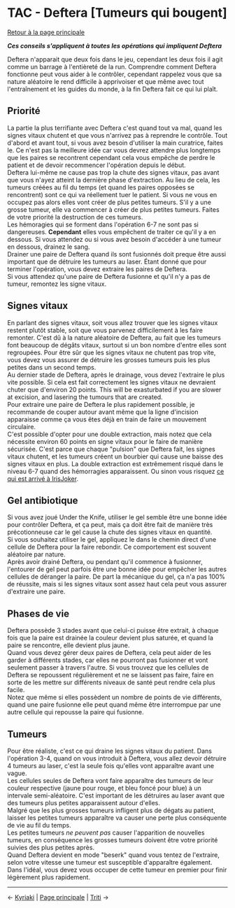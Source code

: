 
# TAC - Deftera [Tumeurs qui bougent]

[Retour à la page principale](../../index/eng/index.md)

***Ces conseils s'appliquent à toutes les opérations qui impliquent Deftera*** <br>

Deftera n'apparait que deux fois dans le jeu, cependant les deux fois il agit comme un barrage à l'entièreté de la run. Comprendre comment Deftera fonctionne peut vous aider à le contrôler, cependant rappelez vous que sa nature aléatoire le rend difficile à apprivoiser et que même avec tout l'entraînement et les guides du monde, à la fin Deftera fait ce qui lui plaît. <br>

## Priorité

La partie la plus terrifiante avec Deftera c'est quand tout va mal, quand les signes vitaux chutent et que vous n'arrivez pas à reprendre le contrôle. Tout d'abord et avant tout, si vous avez besoin d'utiliser la main curatrice, faites le. Ce n'est pas la meilleure idée car vous devrez attendre plus longtemps que les paires se recontrent cependant cela vous empêche de perdre le patient et de devoir recommencer l'opération depuis le début. <br>
Deftera lui-même ne cause pas trop la chute des signes vitaux, pas avant que vous n'ayez atteint la dernière phase d'extraction. Au lieu de cela, les tumeurs créées au fil du temps (et quand les paires opposées se rencontrent) sont ce qui va réellement tuer le patient. Si vous ne vous en occupez pas alors elles vont créer de plus petites tumeurs. S'il y a une grosse tumeur, elle va commencer à créer de plus petites tumeurs. Faites de votre priorité la destruction de ces tumeurs. <br>
Les hémoragies qui se forment dans l'opération 6-7 ne sont pas si dangereuses. **Cependant** elles vous empêchent de traiter ce qu'il y a en dessous. Si vous attendez ou si vous avez besoin d'accéder à une tumeur en dessous, drainez le sang. <br>
Drainer une paire de Deftera quand ils sont fusionnés doit preque être aussi important que de détruire les tumeurs au laser. Étant donné que pour terminer l'opération, vous devez extraire les paires de Deftera.<br>
Si vous attendez qu'une paire de Deftera fusionne et qu'il n'y a pas de tumeur, remontez les signe vitaux. <br>

## Signes vitaux

En parlant des signes vitaux, soit vous allez trouver que les signes vitaux restent plutôt stable, soit que vous parvenez difficilement à les faire remonter. C'est dû à la nature aléatoire de Deftera, au fait que les tumeurs font beaucoup de dégâts vitaux, surtout si un bon nombre d'entre elles sont regroupées. Pour être sûr que les signes vitaux ne chutent pas trop vite, vous devez vous assurer de détruire les grosses tumeurs puis les plus petites dans un second temps. <br>
Au dernier stade de Deftera, après le drainage, vous devez l'extraire le plus vite possible. Si cela est fait correctement les signes vitaux ne devraient chuter que d'environ 20 points. This will be exasturbated if you are slower at excision, and lasering the tumours that are created. <br>
Pour extraire une paire de Deftera le plus rapidement possible, je recommande de couper autour avant même que la ligne d'incision apparaisse comme ça vous êtes déjà en train de faire un mouvement circulaire. <br>
C'est possible d'opter pour une double extraction, mais notez que cela nécessite environ 60 points en signe vitaux pour le faire de manière sécurisée. C'est parce que chaque "pulsion" que Deftera fait, les signes vitaux chutent, et les tumeurs créent un bourbier qui cause une baisse des signes vitaux en plus. La double extraction est extrêmement risqué dans le niveau 6-7 quand des hémorragies apparaissent. Ou sinon vous risquez [ce qui est arrivé à IrisJoker](https://www.youtube.com/watch?v=RlSR_997Kc0). <br>

## Gel antibiotique

Si vous avez joué Under the Knife, utiliser le gel semble être une bonne idée pour contrôler Deftera, et ça peut, mais ça doit être fait de manière très précotionneuse car le gel cause la chute des signes vitaux en quantité. <br>
Si vous souhaitez utiliser le gel, appliquez le dans le chemin direct d'une cellule de Deftera pour la faire rebondir. Ce comportement est souvent aléatoire par nature. <br>
Après avoir drainé Deftera, ou pendant qu'il commence à fusionner, l'entourer de gel peut parfois être une bonne idée pour empêcher les autres cellules de déranger la paire. De part la mécanique du gel, ça n'a pas 100% de réussite, mais si les signes vitaux sont assez haut cela peut vous assurer d'extraire une paire. <br>

## Phases de vie

Deftera possède 3 stades avant que celui-ci puisse être extrait, à chaque fois que la paire est drainée la couleur devient plus saturée, et quand la paire se rencontre, elle devient plus jaune. <br>
Quand vous devez gérer deux paires de Deftera, cela peut aider de les garder à différents stades, car elles ne pourront pas fusionner et vont seulement passer à travers l'autre. Si vous trouvez que les cellules de Deftera se repoussent régulièrement et ne se laissent pas faire, faire en sorte de les mettre sur différents niveaux de santé peut rendre cela plus facile. <br>
Notez que même si elles possèdent un nombre de points de vie différents, quand une paire fusionne elle peut quand même être interrompue par une autre cellule qui repousse la paire qui fusionne. <br>

## Tumeurs

Pour être réaliste, c'est ce qui draine les signes vitaux du patient. Dans l'opération 3-4, quand on vous introduit à Deftera, vous allez devoir détruire 4 tumeurs au laser, c'est la seule fois qu'elles vont apparaître avant une vague. <br>
Les cellules seules de Deftera vont faire apparaître des tumeurs de leur couleur respective (jaune pour rouge, et bleu foncé pour blue) à un intervale semi-aléatoire. C'est important de les détruires au laser avant que des tumeurs plus petites apparaissent autour d'elles. <br>
Malgré que les plus grosses tumeurs infligent plus de dégats au patient, laisser les petites tumeurs apparaître va causer une perte plus conséquente de vie au fil du temps. <br>
Les petites tumeurs *ne peuvent pas* causer l'apparition de nouvelles tumeurs, en conséquence les grosses tumeurs doivent être votre priorité suivies des plus petites après. <br>
Quand Deftera devient en mode "beserk" quand vous tentez de l'extraire, selon votre vitesse une tumeur est susceptible d'apparaître également. Dans l'idéal, vous devez vous occuper de cette tumeur en premier pour finir légèrement plus rapidement. <br>

---

← [Kyriaki](kyriaki.md) | [Page principale](../../index/eng/index.md) | [Triti](triti.md) →